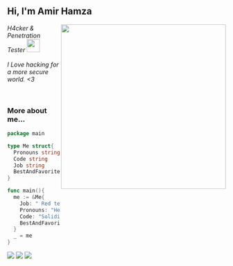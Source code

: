 <h2> Hi, I'm Amir Hamza</h2>
<img align='right' src="https://github-readme-stats-sigma-five.vercel.app/api?username=mr-vill4in&show_icons=true&theme=radical" width="380">
<p><em>  H4cker & Penetration Tester  <img src="https://media.giphy.com/media/WUlplcMpOCEmTGBtBW/giphy.gif" width="30"><br><br>
   I Love hacking for a more secure world. <3
  </em></p>

<br>


### More about me...
```go
package main

type Me struct{
  Pronouns string
  Code string
  Job string
  BestAndFavoriteSkill string
}

func main(){
  me := &Me{
    Job: " Red team that aims for a purple team.",
    Pronouns: "He/Him",
    Code: "Solidity, Go and Python and Everything",
    BestAndFavoriteSkill: "Smart contract Security, Web Hacking :D"
  }
  _ = me
}
```


[![](https://img.shields.io/twitter/follow/mr_vill4in?color=gray&logo=twitter&label=%40mr-vill4in&style=flat)](https://twitter.com/mr-vill4in)
[![](https://img.shields.io/github/followers/mr-vill4in?color=gray&label=%40mr-vill4in&logo=GitHub)](https://github.com/mr-vill4in)
[![](https://img.shields.io/github/stars/mr-vill4in?color=gray&logo=GitHub)](https://github.com/mr-vill4in)



